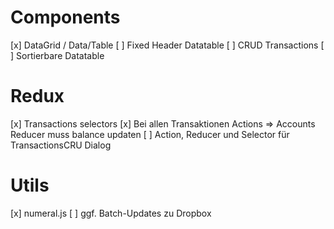 # Components
[x] DataGrid / Data/Table
[ ] Fixed Header Datatable
[ ] CRUD Transactions
[ ] Sortierbare Datatable

# Redux
[x] Transactions selectors
[x] Bei allen Transaktionen Actions => Accounts Reducer muss balance updaten
[ ] Action, Reducer und Selector für TransactionsCRU Dialog

# Utils
[x] numeral.js
[ ] ggf. Batch-Updates zu Dropbox